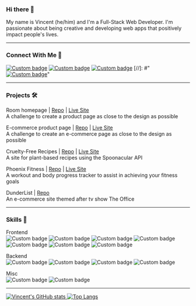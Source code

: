 ### Hi there 👋
My name is Vincent (he/him) and I'm a Full-Stack Web Developer. I'm passionate about being creative and developing web apps that positively impact people's lives.

<hr />

### Connect With Me 🤝
[![Custom badge](https://img.shields.io/badge/linkedin-%230077B5.svg?style=for-the-badge&logo=linkedin&logoColor=white)](https://www.linkedin.com/in/vincentbaylon/)
[![Custom badge](https://img.shields.io/badge/gmail-D14836?style=for-the-badge&logo=gmail&logoColor=white)](mailto:vincentbaylon@gmail.com)
[![Custom badge](https://img.shields.io/badge/Dev.To-%23000000.svg?style=for-the-badge&logo=dev.to&logoColor=white)](https://dev.to/vincentbaylon)
[//]: #"[![Custom badge](https://img.shields.io/badge/twitter-%23316192.svg?style=for-the-badge&logo=twitter&logoColor=white)](https://twitter.com/vincentbaylon_)"

<hr />

### Projects 🛠
Room homepage | [Repo](https://github.com/vincentbaylon/room-homepage) | [Live Site](https://room-homepage-vb.netlify.app/)<br>
A challenge to create a product page as close to the design as possible

E-commerce product page | [Repo](https://github.com/vincentbaylon/css-fm-ecommerce) | [Live Site](https://fm-ecommerce-vb.netlify.app/)<br>
A challenge to create an e-commerce page as close to the design as possible

Cruelty-Free Recipes | [Repo](https://github.com/vincentbaylon/cruelty-free-recipes) | [Live Site](https://crueltyfree.recipes/)<br>
A site for plant-based recipes using the Spoonacular API

Phoenix Fitness | [Repo](https://github.com/vincentbaylon/phoenix) | [Live Site](https://phoenix-fitness.herokuapp.com/)<br>
A workout and body progress tracker to assist in achieving your fitness goals

DunderList | [Repo](https://github.com/vincentbaylon/DunderList)<br>
An e-commerce site themed after tv show The Office
<hr />

### Skills 🧠
Frontend<br>
![Custom badge](https://img.shields.io/badge/react-%2320232a.svg?style=for-the-badge&amp&logo=react&logoColor=%2361DAFB)
![Custom badge](https://img.shields.io/badge/javascript-%23323330.svg?style=for-the-badge&amp&logo=javascript&logoColor=%23F7DF1E)
![Custom badge](https://img.shields.io/badge/materialui-%231572B6.svg?style=for-the-badge&logo=materialui&logoColor=white)
![Custom badge](https://img.shields.io/badge/html5-%23E34F26.svg?style=for-the-badge&logo=html5&logoColor=white)<br>
![Custom badge](https://img.shields.io/badge/css3-%231572B6.svg?style=for-the-badge&logo=css3&logoColor=white)
![Custom badge](https://img.shields.io/badge/tailwindcss-%2320232a.svg?style=for-the-badge&logo=tailwindcss&logoColor=%38DBF8)
![Custom badge](https://img.shields.io/badge/sass-%23323330.svg?style=for-the-badge&logo=sass&logoColor=%CF6F9A)

Backend<br>
![Custom badge](https://img.shields.io/badge/rails-%23CC0000.svg?style=for-the-badge&logo=ruby-on-rails&logoColor=white)
![Custom badge](https://img.shields.io/badge/ruby-%23CC342D.svg?style=for-the-badge&logo=ruby&logoColor=white)
![Custom badge](https://img.shields.io/badge/sqlite-%2307405e.svg?style=for-the-badge&logo=sqlite&logoColor=white)
![Custom badge](https://img.shields.io/badge/postgres-%23316192.svg?style=for-the-badge&logo=postgresql&logoColor=white)

Misc<br>
![Custom badge](https://img.shields.io/badge/github-%23121011.svg?style=for-the-badge&logo=github&logoColor=white)
![Custom badge](https://img.shields.io/badge/postman-FF6C37?style=for-the-badge&logo=postman&logoColor=red)

<hr />

[![Vincent's GitHub stats](https://github-readme-stats.vercel.app/api?username=vincentbaylon&show_icons=true&theme=tokyonight)
](https://github.com/vincentbaylon/github-readme-stats)
[![Top Langs](https://github-readme-stats.vercel.app/api/top-langs/?username=vincentbaylon&hide=shell&layout=compact&show_icons=true&theme=tokyonight)](https://github.com/vincentbaylon/github-readme-stats)


